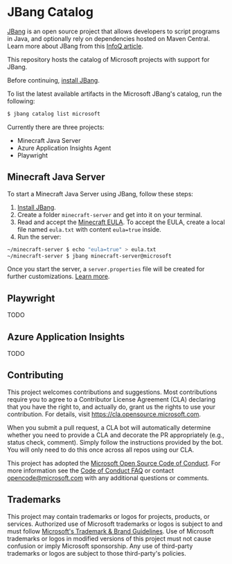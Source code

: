 # JBang Catalog

[JBang](https://jbang.dev) is an open source project that allows developers to script programs in Java, and optionally rely on dependencies hosted on Maven Central. Learn more about JBang from this [InfoQ article](https://www.infoq.com/news/2020/10/scripting-java-jbang/).

This repository hosts the catalog of Microsoft projects with support for JBang.

Before continuing, [install JBang](https://www.jbang.dev/download/).

To list the latest available artifacts in the Microsoft JBang's catalog, run the following:

```bash
$ jbang catalog list microsoft
```

Currently there are three projects:

- Minecraft Java Server
- Azure Application Insights Agent
- Playwright

## Minecraft Java Server

To start a Minecraft Java Server using JBang, follow these steps:

1. [Install JBang](https://www.jbang.dev/download/).
2. Create a folder `minecraft-server` and get into it on your terminal.
3. Read and accept the [Minecraft EULA](https://account.mojang.com/documents/minecraft_eula). To accept the EULA, create a local file named `eula.txt` with content `eula=true` inside.
4. Run the server:

```bash
~/minecraft-server $ echo "eula=true" > eula.txt
~/minecraft-server $ jbang minecraft-server@microsoft
```

Once you start the server, a `server.properties` file will be created for further customizations. [Learn more](https://help.minecraft.net/hc/en-us/articles/360058525452-How-to-Setup-a-Minecraft-Java-Edition-Server).

## Playwright

TODO

## Azure Application Insights

TODO

## Contributing

This project welcomes contributions and suggestions.  Most contributions require you to agree to a
Contributor License Agreement (CLA) declaring that you have the right to, and actually do, grant us
the rights to use your contribution. For details, visit https://cla.opensource.microsoft.com.

When you submit a pull request, a CLA bot will automatically determine whether you need to provide
a CLA and decorate the PR appropriately (e.g., status check, comment). Simply follow the instructions
provided by the bot. You will only need to do this once across all repos using our CLA.

This project has adopted the [Microsoft Open Source Code of Conduct](https://opensource.microsoft.com/codeofconduct/).
For more information see the [Code of Conduct FAQ](https://opensource.microsoft.com/codeofconduct/faq/) or
contact [opencode@microsoft.com](mailto:opencode@microsoft.com) with any additional questions or comments.

## Trademarks

This project may contain trademarks or logos for projects, products, or services. Authorized use of Microsoft 
trademarks or logos is subject to and must follow 
[Microsoft's Trademark & Brand Guidelines](https://www.microsoft.com/en-us/legal/intellectualproperty/trademarks/usage/general).
Use of Microsoft trademarks or logos in modified versions of this project must not cause confusion or imply Microsoft sponsorship.
Any use of third-party trademarks or logos are subject to those third-party's policies.
